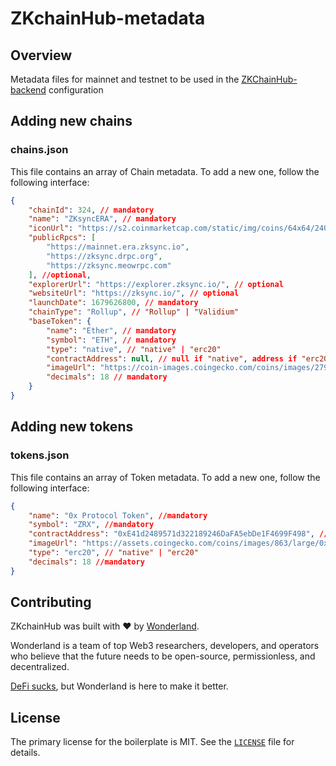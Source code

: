 # ZKchainHub-metadata

## Overview

Metadata files for mainnet and testnet to be used in the [ZKChainHub-backend](https://github.com/defi-wonderland/ZKchainHub-backend) configuration

## Adding new chains

### chains.json

This file contains an array of Chain metadata. To add a new one, follow the following interface:

```json
{
    "chainId": 324, // mandatory
    "name": "ZKsyncERA", // mandatory
    "iconUrl": "https://s2.coinmarketcap.com/static/img/coins/64x64/24091.png", // optional
    "publicRpcs": [
        "https://mainnet.era.zksync.io",
        "https://zksync.drpc.org",
        "https://zksync.meowrpc.com"
    ], //optional,
    "explorerUrl": "https://explorer.zksync.io/", // optional
    "websiteUrl": "https://zksync.io/", // optional
    "launchDate": 1679626800, // mandatory
    "chainType": "Rollup", // "Rollup" | "Validium"
    "baseToken": {
        "name": "Ether", // mandatory
        "symbol": "ETH", // mandatory
        "type": "native", // "native" | "erc20"
        "contractAddress": null, // null if "native", address if "erc20"
        "imageUrl": "https://coin-images.coingecko.com/coins/images/279/large/ethereum.png?1696501628", // optional
        "decimals": 18 // mandatory
    }
}
```

## Adding new tokens

### tokens.json

This file contains an array of Token metadata. To add a new one, follow the following interface:

```json
{
    "name": "0x Protocol Token", //mandatory
    "symbol": "ZRX", //mandatory
    "contractAddress": "0xE41d2489571d322189246DaFA5ebDe1F4699F498", // null if "native", address if "erc20"
    "imageUrl": "https://assets.coingecko.com/coins/images/863/large/0x.png?1696501996", //optional
    "type": "erc20", // "native" | "erc20"
    "decimals": 18 //mandatory
}
```

## Contributing

ZKchainHub was built with ❤️ by [Wonderland](https://defi.sucks).

Wonderland is a team of top Web3 researchers, developers, and operators who believe that the future needs to be open-source, permissionless, and decentralized.

[DeFi sucks](https://defi.sucks), but Wonderland is here to make it better.

## License

The primary license for the boilerplate is MIT. See the [`LICENSE`](./LICENSE) file for details.